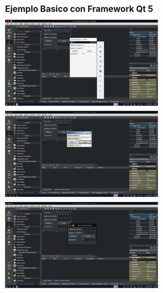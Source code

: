 # Ejemplo Basico con Framework Qt 5

![ANDROID](https://raw.githubusercontent.com/RicardoValladares/Qt5_suma_basica/main/images/android.png)

![WINDOWS](https://raw.githubusercontent.com/RicardoValladares/Qt5_suma_basica/main/images/windows.png)

![LINUX](https://raw.githubusercontent.com/RicardoValladares/Qt5_suma_basica/main/images/linux.png)
